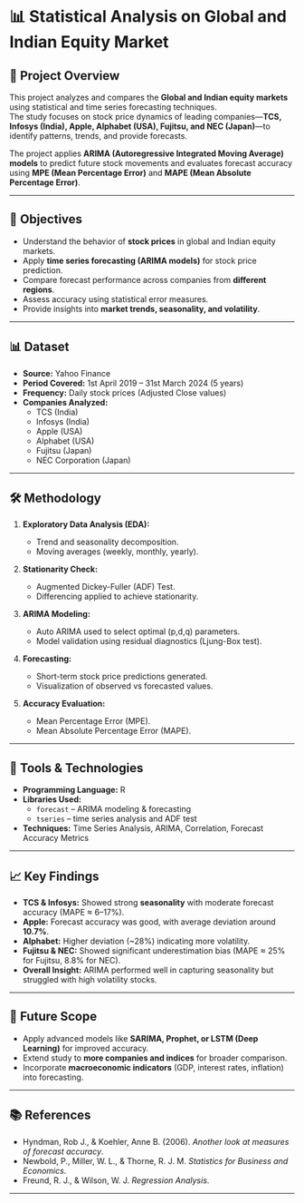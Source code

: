 # 📊 Statistical Analysis on Global and Indian Equity Market  

## 📌 Project Overview  
This project analyzes and compares the **Global and Indian equity markets** using statistical and time series forecasting techniques.  
The study focuses on stock price dynamics of leading companies—**TCS, Infosys (India), Apple, Alphabet (USA), Fujitsu, and NEC (Japan)**—to identify patterns, trends, and provide forecasts.  

The project applies **ARIMA (Autoregressive Integrated Moving Average) models** to predict future stock movements and evaluates forecast accuracy using **MPE (Mean Percentage Error)** and **MAPE (Mean Absolute Percentage Error)**.  

---

## 🎯 Objectives  
- Understand the behavior of **stock prices** in global and Indian equity markets.  
- Apply **time series forecasting (ARIMA models)** for stock price prediction.  
- Compare forecast performance across companies from **different regions**.  
- Assess accuracy using statistical error measures.  
- Provide insights into **market trends, seasonality, and volatility**.  

---

## 📊 Dataset  
- **Source:** Yahoo Finance  
- **Period Covered:** 1st April 2019 – 31st March 2024 (5 years)  
- **Frequency:** Daily stock prices (Adjusted Close values)  
- **Companies Analyzed:**  
  - TCS (India)  
  - Infosys (India)  
  - Apple (USA)  
  - Alphabet (USA)  
  - Fujitsu (Japan)  
  - NEC Corporation (Japan)  

---

## 🛠️ Methodology  
1. **Exploratory Data Analysis (EDA):**  
   - Trend and seasonality decomposition.  
   - Moving averages (weekly, monthly, yearly).  

2. **Stationarity Check:**  
   - Augmented Dickey-Fuller (ADF) Test.  
   - Differencing applied to achieve stationarity.  

3. **ARIMA Modeling:**  
   - Auto ARIMA used to select optimal (p,d,q) parameters.  
   - Model validation using residual diagnostics (Ljung-Box test).  

4. **Forecasting:**  
   - Short-term stock price predictions generated.  
   - Visualization of observed vs forecasted values.  

5. **Accuracy Evaluation:**  
   - Mean Percentage Error (MPE).  
   - Mean Absolute Percentage Error (MAPE).  

---

## 🧪 Tools & Technologies  
- **Programming Language:** R  
- **Libraries Used:**  
  - `forecast` – ARIMA modeling & forecasting  
  - `tseries` – time series analysis and ADF test  
- **Techniques:** Time Series Analysis, ARIMA, Correlation, Forecast Accuracy Metrics  

---

## 📈 Key Findings  
- **TCS & Infosys:** Showed strong **seasonality** with moderate forecast accuracy (MAPE ≈ 6–17%).  
- **Apple:** Forecast accuracy was good, with average deviation around **10.7%**.  
- **Alphabet:** Higher deviation (~28%) indicating more volatility.  
- **Fujitsu & NEC:** Showed significant underestimation bias (MAPE ≈ 25% for Fujitsu, 8.8% for NEC).  
- **Overall Insight:** ARIMA performed well in capturing seasonality but struggled with high volatility stocks.  

---

## 🚀 Future Scope  
- Apply advanced models like **SARIMA, Prophet, or LSTM (Deep Learning)** for improved accuracy.  
- Extend study to **more companies and indices** for broader comparison.  
- Incorporate **macroeconomic indicators** (GDP, interest rates, inflation) into forecasting.  

---

## 📚 References  
- Hyndman, Rob J., & Koehler, Anne B. (2006). *Another look at measures of forecast accuracy*.  
- Newbold, P., Miller, W. L., & Thorne, R. J. M. *Statistics for Business and Economics*.  
- Freund, R. J., & Wilson, W. J. *Regression Analysis*.  

---


